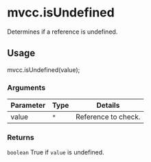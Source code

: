 # mvcc.isUndefined

Determines if a reference is undefined.

## Usage

mvcc.isUndefined(value);

### Arguments

| Parameter    | Type       | Details                            |
| ------------ | ---------- | ---------------------------------- |
| value        | `*`        | Reference to check.                |

### Returns

`boolean` True if `value` is undefined.
